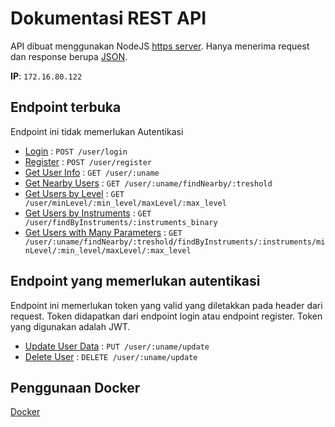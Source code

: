 # Dokumentasi REST API

API dibuat menggunakan NodeJS [https server](https://nodejs.org/api/https.html). Hanya menerima request dan response berupa [JSON](https://www.json.org/json-en.html).

**IP**: `172.16.80.122`

## Endpoint terbuka

Endpoint ini tidak memerlukan Autentikasi

- [Login](free_for_all/login.md) : `POST /user/login`
- [Register](free_for_all/register.md) : `POST /user/register`
- [Get User Info](free_for_all/getById.md) : `GET /user/:uname`
- [Get Nearby Users](free_for_all/getNearby.md) : `GET /user/:uname/findNearby/:treshold`
- [Get Users by Level](free_for_all/getByLevel.md) : `GET /user/minLevel/:min_level/maxLevel/:max_level`
- [Get Users by Instruments](free_for_all/getByInstruments.md) : `GET /user/findByInstruments/:instruments_binary`
- [Get Users with Many Parameters](free_for_all/getWithManyParams.md) : `GET /user/:uname/findNearby/:treshold/findByInstruments/:instruments/minLevel/:min_level/maxLevel/:max_level`

## Endpoint yang memerlukan autentikasi

Endpoint ini memerlukan token yang valid yang diletakkan pada header dari request. Token didapatkan dari endpoint login atau endpoint register. Token yang digunakan adalah JWT.

- [Update User Data](user/patch.md) : `PUT /user/:uname/update`
- [Delete User](user/delete.md) : `DELETE /user/:uname/update`

## Penggunaan Docker

[Docker](./docker/docker.md)
